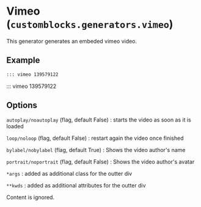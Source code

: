 # Vimeo (`customblocks.generators.vimeo`)

This generator generates an embeded vimeo video.

## Example

```markdown
::: vimeo 139579122 
```

::: vimeo 139579122

## Options

`autoplay/noautoplay` (flag, default False)
: starts the video as soon as it is loaded

`loop/noloop` (flag, default False)
: restart again the video once finished

`bylabel/nobylabel` (flag, default True)
: Shows the video author's name

`portrait/noportrait` (flag, default False)
: Shows the video author's avatar

`*args`
: added as additional class for the outter div

`**kwds`
: added as additional attributes for the outter div

Content is ignored.


